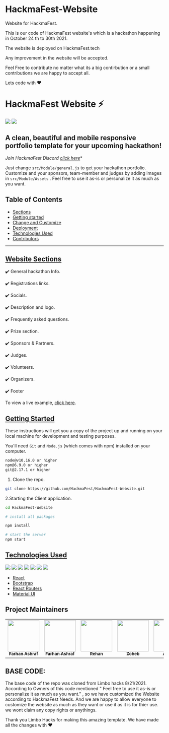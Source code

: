 # HackmaFest-Website
Website for HackmaFest.


This is our code of HackmaFest website's which is a hackathon happening in October 24 th to 30th 2021.

The website is deployed on HackmaFest.tech

Any improvement in the website will be accepted.

Feel Free to contribute no matter what its a big contirbution or a small contributions we are happy to accept all.

Lets code with :heart:

# HackmaFest Website ⚡️ 

![](https://img.shields.io/github/repo-size/HackmaFest/HackmaFest-Website)
![](https://img.shields.io/github/commit-activity/m/HackmaFest/HackmaFest-Website)



## A clean, beautiful and mobile responsive portfolio template for your upcoming hackathon!




*Join HackmaFest Discord [click here](https://discord.gg/EPaEejfKgv)** 

Just change `src/Module/general.js` to get your hackathon portfolio. Customize and your sponsors, team-member and judges by adding images in `src/Module/Assets` . Feel free to use it as-is or personalize it as much as you want.

## Table of Contents

- [Sections]()
- [Getting started]()
- [Change and Customize]()
- [Deployment]()
- [Technologies Used]()
- [Contributors]()

---

## [Website Sections]()
✔️ General hackathon Info.

✔️ Registrations links.

✔️ Socials.

✔️ Description and logo.

✔️ Frequently asked questions.

✔️ Prize section.

✔️ Sponsors & Partners.

✔️ Judges.

✔️ Volunteers.

✔️ Organizers.

✔️ Footer

To view a live example, [click here](https://hackmafest.tech).


## [Getting Started]()

These instructions will get you a copy of the project up and running on your local machine for development and testing purposes.

You'll need `Git` and `Node.js` (which comes with npm) installed on your computer.

```bash
node@v10.16.0 or higher
npm@6.9.0 or higher
git@2.17.1 or higher

```


1. Clone the repo.
```bash
git clone https://github.com/HackmaFest/HackmaFest-Website.git
```


2.Starting the Client application.

```bash
cd HackmaFest-Website

# install all packages

npm install

# start the server
npm start
```

## [Technologies Used]()

<p>

<img src ="https://img.shields.io/badge/HTML5-E34F26?style=for-the-badge&logo=html5&logoColor=white"/>

<img src ="https://img.shields.io/badge/CSS3-1572B6?style=for-the-badge&logo=css3&logoColor=white"/>

<img src="https://img.shields.io/badge/JavaScript-F7DF1E?style=for-the-badge&logo=javascript&logoColor=black"/>

<img src ="https://img.shields.io/badge/Sass-CC6699?style=for-the-badge&logo=sass&logoColor=white"/>

<img src="https://img.shields.io/badge/React-20232A?style=for-the-badge&logo=react&logoColor=61DAFB"/>

<img src="https://img.shields.io/badge/React_Router-CA4245?style=for-the-badge&logo=react-router&logoColor=white"/>

<img src="https://img.shields.io/badge/Material--UI-0081CB?style=for-the-badge&logo=material-ui&logoColor=white"/>

</p>

- [React]()
- [Bootstrap]()
- [React Routers]()
- [Material UI]()

## Project Maintainers

<table>
  <tr>
     <td align="center"><a href="https://github.com/mriceflame"><img src="https://github.com/mriceflame.png?size=460" width="100px;" alt=""/><br /><sub><b>Farhan Ashraf </b></sub></a></td>
     <td align="center"><a href="https://github.com/HarisAli-git"><img src="https://github.com/HarisAli-git.png?size=460" width="100px;" alt=""/><br /><sub><b>Farhan Ashraf </b></sub></a></td>
    <td align="center"><a href="https://github.com/Abusayid693"><img src="https://github.com/Abusayid693.png?size=460" width="100px;" alt=""/><br /><sub><b>Rehan </b></sub></a></td>
    <td align="center"><a href="https://github.com/ZohebMOPO"><img src="https://github.com/ZohebMOPO.png?size=460" width="100px;" alt=""/><br /><sub><b>Zoheb</b></sub></a></td>
    <td align="center"><a href="https://github.com/adityamangal1"><img src="https://github.com/adityamangal1.png?size=460" width="100px;" alt=""/><br /><sub><b>Aditya</b></sub></a></td>

  </tr>
</table>


## BASE CODE:
The base code of the repo was cloned from Limbo hacks 8/21/2021. 
According to Owners of this code mentioned " Feel free to use it as-is or personalize it as much as you want." , so we have customized the Website according to HackmaFest Needs. And we are happy to allow everyone to customize the website as much as they want or use it as it is for thier use. we wont claim any copy rights or anythings.

Thank you Limbo Hacks for making this amazing template. 
We have made all the changes with :heart:

